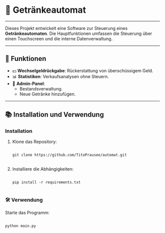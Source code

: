 # 🥤 Getränkeautomat

---

Dieses Projekt entwickelt eine Software zur Steuerung eines **Getränkeautomaten**. Die Hauptfunktionen umfassen die Steuerung über einen Touchscreen und die interne Datenverwaltung.

---

## 🚀 Funktionen

- 💵 **Wechselgeldrückgabe**: Rückerstattung von überschüssigem Geld.
- 📊 **Statistiken**: Verkaufsanalysen ohne Steuern.
- 🔧 **Admin-Panel**:
  - Bestandsverwaltung.
  - Neue Getränke hinzufügen.

---

## 📚 Installation und Verwendung

### Installation

1. Klone das Repository:

   <pre>
   <code>
   git clone https://github.com/TitoPrausee/automat.git
   </code>
   </pre>

2. Installiere die Abhängigkeiten:

   <pre>
   <code>
   pip install -r requirements.txt
   </code>
   </pre>

### 🛠 Verwendung

Starte das Programm:

<pre>
<code>
python main.py
</code>
</pre>




